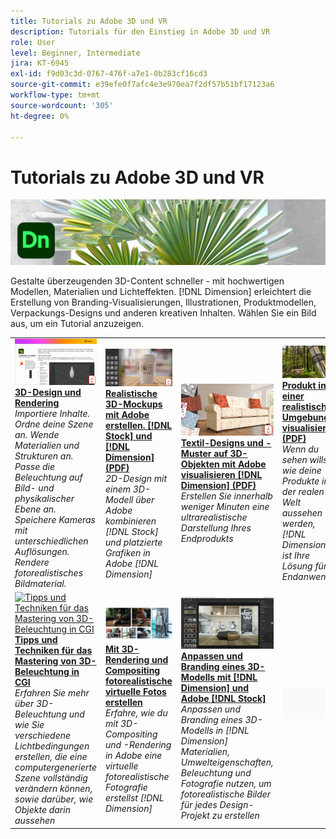```yaml
---
title: Tutorials zu Adobe 3D und VR
description: Tutorials für den Einstieg in Adobe 3D und VR
role: User
level: Beginner, Intermediate
jira: KT-6945
exl-id: f9d03c3d-0767-476f-a7e1-0b283cf16cd3
source-git-commit: e39efe0f7afc4e3e970ea7f2df57b51bf17123a6
workflow-type: tm+mt
source-wordcount: '305'
ht-degree: 0%

---
```


# Tutorials zu Adobe 3D und VR

![Creative Cloud Hero Image](../assets/Dimenio.jpg)

Gestalte überzeugenden 3D-Content schneller - mit hochwertigen Modellen, Materialien und Lichteffekten. [!DNL Dimension] erleichtert die Erstellung von Branding-Visualisierungen, Illustrationen, Produktmodellen, Verpackungs-Designs und anderen kreativen Inhalten. Wählen Sie ein Bild aus, um ein Tutorial anzuzeigen.

<table>
<tr>
 <td>
   <a href="substance-3d-stager.md">
      <img alt="3D-Design und Rendering" src="assets/Substance3DStager.png" />
   </a>
    <div>
   <a href="substance-3d-stager.md"><strong>3D-Design und Rendering</strong></a>
    </div>
    <em>Importiere Inhalte. Ordne deine Szene an. Wende Materialien und Strukturen an. Passe die Beleuchtung auf Bild- und physikalischer Ebene an. Speichere Kameras mit unterschiedlichen Auflösungen. Rendere fotorealistisches Bildmaterial.</em>
    <br>
  </td>
  <td>
   <a href="assets/CreateRealistic3DMockupswithAdobeStockandDimension.pdf">
      <img alt="Realistische 3D-Mockups mit Adobe erstellen. [!DNL Stock] und [!DNL Dimension]" src="assets/CreateRealistic3DMockupswithAdobeStockandDimension.jpg" />
   </a>
    <div>
   <a href="assets/CreateRealistic3DMockupswithAdobeStockandDimension.pdf"><strong>Realistische 3D-Mockups mit Adobe erstellen. [!DNL Stock] und [!DNL Dimension] (PDF)</strong></a>
    </div>
    <em>2D-Design mit einem 3D-Modell über Adobe kombinieren [!DNL Stock] und platzierte Grafiken in Adobe [!DNL Dimension]</em>
    <br>
  </td>
  <td>
   <a href="assets/VisualizeTextileDesignsorPatternson3DObjectswithAdobeDimension.pdf">
      <img alt="Textil-Designs und -Muster auf 3D-Objekten mit Adobe visualisieren [!DNL Dimension]" src="assets/VisualizeTextileDesignsorPatternson3DObjectswithAdobeDimension.jpg" />
   </a>
    <div>
   <a href="assets/VisualizeTextileDesignsorPatternson3DObjectswithAdobeDimension.pdf"><strong>Textil-Designs und -Muster auf 3D-Objekten mit Adobe visualisieren [!DNL Dimension] (PDF)</strong></a>
    </div>
    <em>Erstellen Sie innerhalb weniger Minuten eine ultrarealistische Darstellung Ihres Endprodukts</em>
    <br>
  </td>
  <td>
   <a href="../cce/assets/VisualizeyourProductinaRealisticEnvironment.pdf">
      <img alt="Produkt in einer realistischen Umgebung visualisieren" src="assets/VisualizeyourProductinaRealisticEnvironment.jpg" />
   </a>
    <div>
   <a href="../cce/assets/VisualizeyourProductinaRealisticEnvironment.pdf"><strong>Produkt in einer realistischen Umgebung visualisieren (PDF)</strong></a>
    </div>
    <em>Wenn du sehen willst, wie deine Produkte in der realen Welt aussehen werden, [!DNL Dimension] ist Ihre Lösung für Endanwender</em>
    <br>
  </td>
</tr>
<tr>
  <td>
   <a href="mastering3dlighting.md">
      <img alt="Tipps und Techniken für das Mastering von 3D-Beleuchtung in CGI" src="assets/Mastering3dlighting_1.gif" />
   </a>
    <div>
   <a href="mastering3dlighting.md"><strong>Tipps und Techniken für das Mastering von 3D-Beleuchtung in CGI</strong></a>
    </div>
    <em>Erfahren Sie mehr über 3D-Beleuchtung und wie Sie verschiedene Lichtbedingungen erstellen, die eine computergenerierte Szene vollständig verändern können, sowie darüber, wie Objekte darin aussehen</em>
    <br>
  </td>
  <td>
   <a href="photorealistic.md">
      <img alt="Mit 3D-Rendering und Compositing fotorealistische virtuelle Fotos erstellen" src="assets/Photorealistic_TOC.png" />
   </a>
    <div>
   <a href="photorealistic.md"><strong>Mit 3D-Rendering und Compositing fotorealistische virtuelle Fotos erstellen</strong></a>
    </div>
    <em>Erfahre, wie du mit 3D-Compositing und -Rendering in Adobe eine virtuelle fotorealistische Fotografie erstellst [!DNL Dimension]</em>
    <br>
  </td>
  <td>
   <a href="3ddimensionstock.md">
      <img alt="Anpassen und Branding eines 3D-Modells mit [!DNL Dimension] und Adobe [!DNL Stock]" src="assets/3ddimensionstock.jpg" />
   </a>
    <div>
   <a href="3ddimensionstock.md"><strong>Anpassen und Branding eines 3D-Modells mit [!DNL Dimension] und Adobe [!DNL Stock]</strong></a>
    </div>
    <em>Anpassen und Branding eines 3D-Modells in [!DNL Dimension] Materialien, Umwelteigenschaften, Beleuchtung und Fotografie nutzen, um fotorealistische Bilder für jedes Design-Projekt zu erstellen</em>
    <br>
  </td>
  <td>
    <img alt="Spacer" src="../assets/Gray_thumbnail.png" />
    <div>
    <br>
  </td>
</tr>
</table>